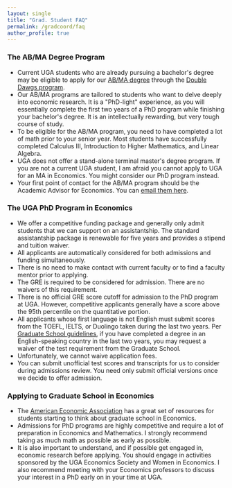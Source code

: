 ```yaml
---
layout: single
title: "Grad. Student FAQ"
permalink: /gradcoord/faq
author_profile: true
---
```


### The AB/MA Degree Program

*  Current UGA students who are already pursuing a bachelor's degree may be eligible to apply for our [AB/MA degree](https://www.terry.uga.edu/economics/degrees/prospective-ab-ma) through the [Double Dawgs program](https://doubledawgs.uga.edu/).
* Our AB/MA programs are tailored to students who want to delve deeply into economic research. It is a "PhD-light" experience, as you will essentially complete the first two years of a PhD program while finishing your bachelor's degree. It is an intellectually rewarding, but very tough course of study.
* To be eligible for the AB/MA program, you need to have completed a lot of math prior to your senior year. Most students have successfully completed Calculus III, Introduction to Higher Mathematics, and Linear Algebra. 
* UGA does not offer a stand-alone terminal master's degree program.  If you are not a current UGA student, I am afraid you cannot apply to UGA for an MA in Economics. You might consider our PhD program instead.
* Your first point of contact for the AB/MA program should be the Academic Advisor for Economics. You can [email them here](mailto://econua@uga.edu).

### The UGA PhD Program in Economics

* We offer a competitive funding package and generally only admit students that we can support on an assistantship. The standard assistantship package is renewable for five years and provides a stipend and tuition waiver.
* All applicants are automatically considered for both admissions and funding simultaneously.
* There is no need to make contact with current faculty or to find a faculty mentor prior to applying.
* The GRE is required to be considered for admission. There are no waivers of this requirement.
* There is no official GRE score cutoff for admission to the PhD program at UGA. However, competitive applicants generally have a score above the 95th percentile on the quantitative portion. 
* All applicants whose first language is not English must submit scores from the TOEFL, IELTS, or Duolingo taken during the last two years. Per [Graduate School guidelines](https://grad.uga.edu/index.php/prospective-students/international-application-information/international-supplement/english-language-proficiency-requirement/), if you have completed a degree in an English-speaking country in the last two years, you may request a waiver of the test requirement from the Graduate School.
* Unfortunately, we cannot waive application fees.
* You can submit unofficial test scores and transcripts for us to consider during admissions review. You need only submit official versions once we decide to offer admission.

### Applying to Graduate School in Economics

* The [American Economic Association](https://www.aeaweb.org/resources/students/grad-prep) has a great set of resources for students starting to think about graduate school in Economics.
* Admissions for PhD programs are highly competitive and require a lot of preparation in Economics and Mathematics. I strongly recommend taking as much math as possible as early as possible.
* It is also important to understand, and if possible get engaged in, economic research before applying. You should engage in activities sponsored by the UGA Economics Society and Women in Economics. I also recommend meeting with your Economics professors to discuss your interest in a PhD early on in your time at UGA.
